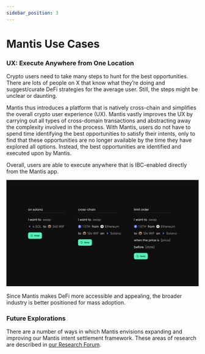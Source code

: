 ```yaml
---
sidebar_position: 3
---
```

# Mantis Use Cases

### UX: Execute Anywhere from One Location

Crypto users need to take many steps to hunt for the best opportunities. There are lots of people on X that know what they’re doing and suggest/curate DeFi strategies for the average user. Still, the steps might be unclear or daunting.

Mantis thus introduces a platform that is natively cross-chain and simplifies the overall crypto user experience (UX). Mantis vastly improves the UX by carrying out all types of cross-domain transactions and abstracting away the complexity involved in the process. With Mantis, users do not have to spend time identifying the best opportunities to satisfy their intents, only to find that these opportunities are no longer available by the time they have explored all options. Instead, the best opportunities are identified and executed upon by Mantis.

Overall, users are able to execute anywhere that is IBC-enabled directly from the Mantis app.

![modal](../concepts/modal.png)

Since Mantis makes DeFi more accessible and appealing, the broader industry is better positioned for mass adoption.

### Future Explorations

There are a number of ways in which Mantis envisions expanding and improving our Mantis intent settlement framework. These areas of research are described in [our Research Forum](https://research.composable.finance/t/the-research-rfp-program-current-rfps/309).
